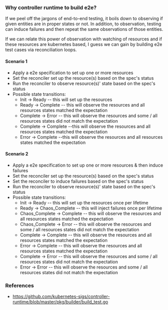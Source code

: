 ### Why controller runtime to build e2e?
If we peel off the jargons of end-to-end testing, it boils down to observing if given entities are in proper states or not.
In addition, to observation, testing can induce failures and then repeat the same observations of those entities.

If we can relate this power of observation with watching of resources and if these resources are kubernetes based, I guess we
can gain by building e2e test cases via reconciliation loops.

#### Scenario 1
- Apply a e2e specification to set up one or more resources
- Set the reconciler set up the resource(s) based on the spec's status
- Run the reconciler to observe resource(s)' state based on the spec's status
- Possible state transitions:
  - Init -> Ready -- this will set up the resources
  - Ready -> Complete -- this will observe the resources and all resources states matched the expectation
  - Complete -> Error -- this will observe the resources and some / all resources states did not match the expectation
  - Complete -> Complete --this will observe the resources and all resources states matched the expectation
  - Error -> Complete --this will observe the resources and all resources states matched the expectation

#### Scenario 2
- Apply a e2e specification to set up one or more resources & then induce failures
- Set the reconciler set up the resource(s) based on the spec's status
- Set the reconciler to induce failures based on the spec's status
- Run the reconciler to observe resource(s)' state based on the spec's status
- Possible state transitions:
  - Init -> Ready -- this will set up the resources once per lifetime
  - Ready -> Chaos_Complete -- this will inject failures once per lifetime
  - Chaos_Complete -> Complete -- this will observe the resources and all resources states matched the expectation
  - Chaos_Complete -> Error -- this will observe the resources and some / all resources states did not match the expectation
  - Complete -> Complete -- this will observe the resources and all resources states matched the expectation
  - Error -> Complete -- this will observe the resources and all resources states matched the expectation
  - Complete -> Error -- this will observe the resources and some / all resources states did not match the expectation
  - Error -> Error -- this will observe the resources and some / all resources states did not match the expectation

### References
- https://github.com/kubernetes-sigs/controller-runtime/blob/master/pkg/builder/build_test.go
